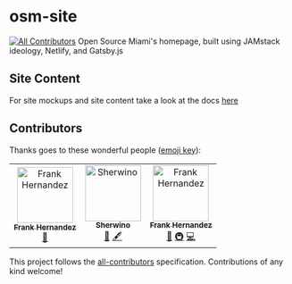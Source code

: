# osm-site
[![All Contributors](https://img.shields.io/badge/all_contributors-2-orange.svg?style=flat-square)](#contributors)
Open Source Miami's homepage, built using JAMstack ideology, Netlify, and Gatsby.js

## Site Content

For site mockups and site content take a look at the docs [here](./docs/content.md)

## Contributors

Thanks goes to these wonderful people ([emoji key](https://allcontributors.org/docs/en/emoji-key)):

<!-- ALL-CONTRIBUTORS-LIST:START - Do not remove or modify this section -->
<!-- prettier-ignore -->

<table>
  <tr>
    <td align="center"><a href="http://fhern077.me"><img src="https://avatars3.githubusercontent.com/u/22156241?v=4" width="100px;" alt="Frank Hernandez"/><br /><sub><b>Frank Hernandez</b></sub></a><br /><a href="#design-fhern077" title="Design">🎨</a></td><td align="center"><a href="http://sherwino.co"><img src="https://avatars2.githubusercontent.com/u/2348227?v=4" width="100px;" alt="Sherwino"/><br /><sub><b>Sherwino</b></sub></a><br /><a href="https://github.com/open-source-miami/homepage/commits?author=sherwino" title="Documentation">📖</a> <a href="#content-sherwino" title="Content">🖋</a></td>
    <td align="center"><a href="http://fhern077.me"><img src="https://avatars3.githubusercontent.com/u/22156241?v=4" width="100px;" alt="Frank Hernandez"/><br /><sub><b>Frank Hernandez</b></sub></a><br /><a href="#design-fhern077" title="Design">🎨</a> <a href="#infra-fhern077" title="Infrastructure (Hosting, Build-Tools, etc)">🚇</a> <a href="https://github.com/open-source-miami/homepage/commits?author=fhern077" title="Code">💻</a></td>
  </tr>
</table>

<!-- ALL-CONTRIBUTORS-LIST:END -->

This project follows the [all-contributors](https://github.com/all-contributors/all-contributors) specification. Contributions of any kind welcome!

